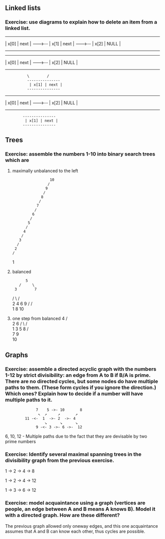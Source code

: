 ## Linked lists

### Exercise: use diagrams to explain how to delete an item from a linked list.

---------------        ---------------        ---------------
| x[0] | next | --->-- | x[1] | next | --->-- | x[2] | NULL |
---------------        ---------------        ---------------


---------------        ---------------
| x[0] | next | --->-- | x[2] | NULL |
---------------        ---------------
              \        /
              ---------------
               | x[1] | next |
              ---------------


---------------        ---------------
| x[0] | next | --->-- | x[2] | NULL |
---------------        ---------------

            ---------------
             | x[1] | next |
            ---------------



## Trees

### Exercise: assemble the numbers 1-10 into binary search trees which are

1. maximally unbalanced to the left

                        10
                       /
                      9
                     /
                    8
                   /
                  7
                 /
                6
               /
              5
             /
            4
           /
          3
         /
        2
       /
      1

2. balanced

             5
          /     \
        3        7
      /   \    /    \
     2     4  6      9
    /               / \
    1              8   10

3. one step from balanced
             4
          /     \
        2         6
      /   \      /  \
     1     3    5    8
                    / \
                   7   9
                        \
                         10


## Graphs

### Exercise: assemble a directed acyclic graph with the numbers 1-12 by strict divisibility: an edge from A to B if B/A is prime. There are no directed cycles, but some nodes do have multiple paths to them. (These form cycles if you ignore the direction.) Which ones? Explain how to decide if a number will have multiple paths to it.


                  7    5 ->- 10       8
                   ↖  ↗     ↗       ↗
             11 -<-  1  ->- 2  ->- 4
                      ↘      ↘      ↘
                  9 -<- 3 ->- 6 ->-  12


6, 10, 12 - Multiple paths due to the fact that they are devisable by two prime numbers


### Exercise: Identify several maximal spanning trees in the divisibility graph from the previous exercise.

1 -> 2 -> 4 -> 8

1 -> 2 -> 4 -> 12

1 -> 3 -> 6 -> 12

### Exercise: model acquaintance using a graph (vertices are people, an edge between A and B means A knows B). Model it with a directed graph. How are these different?

The previous graph allowed only oneway edges, and this one acquaintance assumes
that A and B can know each other, thus cycles are possible.
